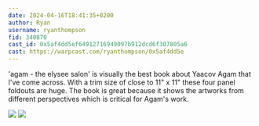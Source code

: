 ```yaml
---
date: 2024-04-16T18:41:35+0200
author: Ryan
username: ryanthompson
fid: 340870
cast_id: 0x5af4dd5ef64912716949097b912dcd6f307805a6
cast: https://warpcast.com/ryanthompson/0x5af4dd5e
---
```

'agam - the elysee salon' is visually the best book about Yaacov Agam that I've come across. With a trim size of close to 11" x 11" these four panel foldouts are huge. The book is great because it shows the artworks from different perspectives which is critical for Agam's work.  

![](https://imagedelivery.net/BXluQx4ige9GuW0Ia56BHw/1cea1f0e-18dd-4089-667a-7a15a93ff400/original)
![](https://imagedelivery.net/BXluQx4ige9GuW0Ia56BHw/c220fd1b-9c79-4957-87f5-8d7c74947800/original)